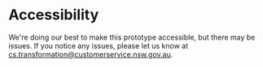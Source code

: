<h1>Accessibility</h1>

We're doing our best to make this prototype accessible, but there may be issues. If you notice any issues, please let us know at cs.transformation@customerservice.nsw.gov.au.
